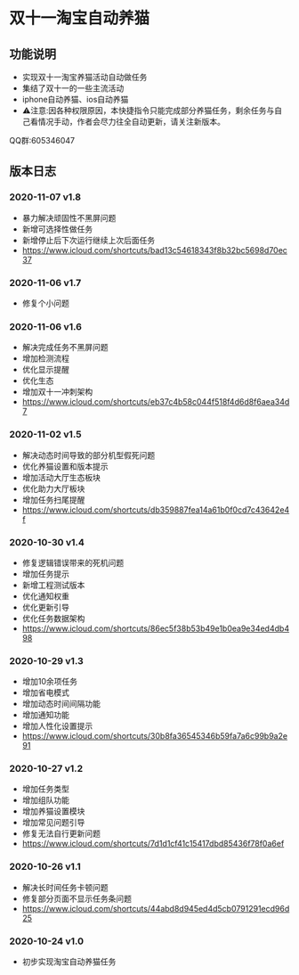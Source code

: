 # 双十一淘宝自动养猫

## 功能说明

* 实现双十一淘宝养猫活动自动做任务
* 集结了双十一的一些主流活动
* iphone自动养猫、ios自动养猫
* ⚠️注意:因各种权限原因，本快捷指令只能完成部分养猫任务，剩余任务与自己看情况手动，作者会尽力往全自动更新，请关注新版本。

QQ群:605346047

## 版本日志

### 2020-11-07 v1.8
* 暴力解决顽固性不黑屏问题
* 新增可选择性做任务
* 新增停止后下次运行继续上次后面任务
* https://www.icloud.com/shortcuts/bad13c54618343f8b32bc5698d70ec37

### 2020-11-06 v1.7
* 修复个小问题

### 2020-11-06 v1.6
* 解决完成任务不黑屏问题
* 增加检测流程
* 优化显示提醒
* 优化生态
* 增加双十一冲刺架构
* https://www.icloud.com/shortcuts/eb37c4b58c044f518f4d6d8f6aea34d7

### 2020-11-02 v1.5
* 解决动态时间导致的部分机型假死问题
* 优化养猫设置和版本提示
* 增加活动大厅生态板块
* 优化助力大厅板块
* 增加任务扫尾提醒
* https://www.icloud.com/shortcuts/db359887fea14a61b0f0cd7c43642e4f

### 2020-10-30 v1.4
* 修复逻辑错误带来的死机问题
* 增加任务提示
* 新增工程测试版本
* 优化通知权重
* 优化更新引导
* 优化任务数据架构
* https://www.icloud.com/shortcuts/86ec5f38b53b49e1b0ea9e34ed4db498

### 2020-10-29 v1.3
* 增加10余项任务
* 增加省电模式
* 增加动态时间间隔功能
* 增加通知功能
* 增加人性化设置提示
* https://www.icloud.com/shortcuts/30b8fa36545346b59fa7a6c99b9a2e91

### 2020-10-27 v1.2
* 增加任务类型
* 增加组队功能
* 增加养猫设置模块
* 增加常见问题引导
* 修复无法自行更新问题
* https://www.icloud.com/shortcuts/7d1d1cf41c15417dbd85436f78f0a6ef

### 2020-10-26 v1.1
* 解决长时间任务卡顿问题
* 修复部分页面不显示任务条问题
* https://www.icloud.com/shortcuts/44abd8d945ed4d5cb0791291ecd96d25

### 2020-10-24 v1.0
* 初步实现淘宝自动养猫任务
